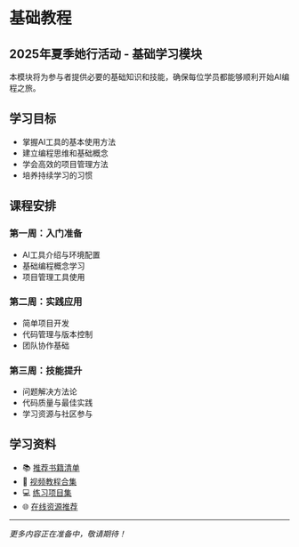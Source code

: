 # 基础教程

## 2025年夏季她行活动 - 基础学习模块

本模块将为参与者提供必要的基础知识和技能，确保每位学员都能够顺利开始AI编程之旅。

## 学习目标

- 掌握AI工具的基本使用方法
- 建立编程思维和基础概念
- 学会高效的项目管理方法
- 培养持续学习的习惯

## 课程安排

### 第一周：入门准备
- AI工具介绍与环境配置
- 基础编程概念学习
- 项目管理工具使用

### 第二周：实践应用
- 简单项目开发
- 代码管理与版本控制
- 团队协作基础

### 第三周：技能提升
- 问题解决方法论
- 代码质量与最佳实践
- 学习资源与社区参与

## 学习资料

- 📚 [推荐书籍清单](#)
- 🎥 [视频教程合集](#)
- 💻 [练习项目集](#)
- 🌐 [在线资源推荐](#)

---

*更多内容正在准备中，敬请期待！* 